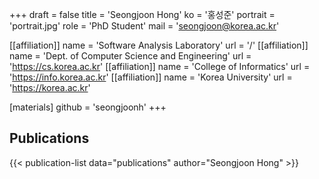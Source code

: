 +++
draft = false
title = 'Seongjoon Hong'
ko = '홍성준'
portrait = 'portrait.jpg'
role = 'PhD Student'
mail = 'seongjoon@korea.ac.kr'

[[affiliation]]
name = 'Software Analysis Laboratory'
url = '/'
[[affiliation]]
name = 'Dept. of Computer Science and Engineering'
url = 'https://cs.korea.ac.kr'
[[affiliation]]
name = 'College of Informatics'
url = 'https://info.korea.ac.kr'
[[affiliation]]
name = 'Korea University'
url = 'https://korea.ac.kr'

[materials]
github = 'seongjoonh'
+++

## Publications
{{< publication-list data="publications" author="Seongjoon Hong" >}}
